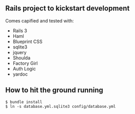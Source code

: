 ## Rails project to kickstart development

Comes capified and tested with:

 * Rails 3
 * Haml
 * Blueprint CSS
 * sqlite3
 * jquery
 * Shoulda
 * Factory Girl
 * Auth Logic
 * yardoc

## How to hit the ground running

    $ bundle install
    $ ln -s database.yml.sqlite3 config/database.yml

